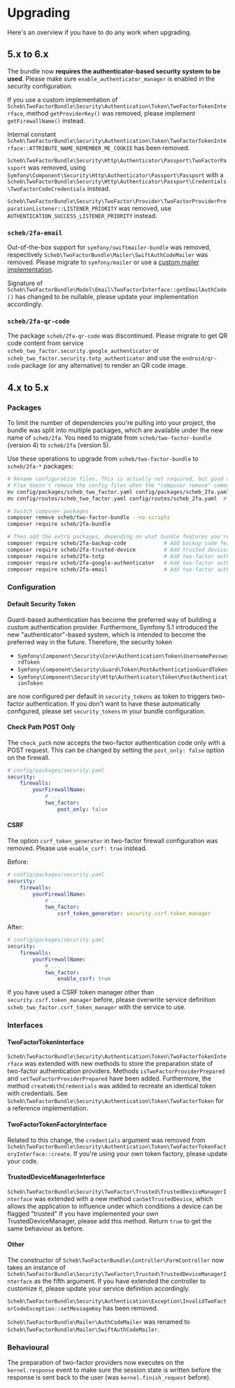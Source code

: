 Upgrading
=========

Here's an overview if you have to do any work when upgrading.

5.x to 6.x
----------

The bundle now **requires the authenticator-based security system to be used**. Please make sure
`enable_authenticator_manager` is enabled in the security configuration.

If you use a custom implementation of `Scheb\TwoFactorBundle\Security\Authentication\Token\TwoFactorTokenInterface`,
method `getProviderKey()` was removed, please implement `getFirewallName()` instead.

Internal constant `Scheb\TwoFactorBundle\Security\Authentication\Token\TwoFactorTokenInterface::ATTRIBUTE_NAME_REMEMBER_ME_COOKIE`
has been removed.

`Scheb\TwoFactorBundle\Security\Http\Authenticator\Passport\TwoFactorPassport` was removed, using
`Symfony\Component\Security\Http\Authenticator\Passport\Passport` with a
`Scheb\TwoFactorBundle\Security\Http\Authenticator\Passport\Credentials\TwoFactorCodeCredentials` instead.

`Scheb\TwoFactorBundle\Security\TwoFactor\Provider\TwoFactorProviderPreparationListener::LISTENER_PRIORITY` was removed,
use `AUTHENTICATION_SUCCESS_LISTENER_PRIORITY` instead.

### `scheb/2fa-email`

Out-of-the-box support for `symfony/swiftmailer-bundle` was removed, respectively
`Scheb\TwoFactorBundle\Mailer\SwiftAuthCodeMailer` was removed. Please migrate to `symfony/mailer` or use a
[custom mailer implementation](https://symfony.com/bundles/SchebTwoFactorBundle/6.x/providers/email.html#custom-mailer).

Signature of `Scheb\TwoFactorBundle\Model\Email\TwoFactorInterface::getEmailAuthCode()` has changed to be nullable,
please update your implementation accordingly.

### `scheb/2fa-qr-code`

The package `scheb/2fa-qr-code` was discontinued. Please migrate to get QR code content from service
`scheb_two_factor.security.google_authenticator` or `scheb_two_factor.security.totp_authenticator` and use the
`endroid/qr-code` package (or any alternative) to render an QR code image.

4.x to 5.x
----------

### Packages

To limit the number of dependencies you're pulling into your project, the bundle was split into multiple packages, which
are available under the new name of `scheb/2fa`. You need to migrate from `scheb/two-factor-bundle` (version 4) to
`scheb/2fa` (version 5).

Use these operations to upgrade from `scheb/two-factor-bundle` to `scheb/2fa-*` packages:

```bash
# Rename configuration files. This is actually not required, but good to do for consistency. Also, Symfony
# Flex doesn't remove the config files when the "composer remove" command is later executed.
mv config/packages/scheb_two_factor.yaml config/packages/scheb_2fa.yaml
mv config/routes/scheb_two_factor.yaml config/routes/scheb_2fa.yaml  # Might not exist, then ignore.

# Switch composer packages
composer remove scheb/two-factor-bundle --no-scripts
composer require scheb/2fa-bundle

# Then add the extra packages, depending on what bundle features you're using in your application:
composer require scheb/2fa-backup-code            # Add backup code feature
composer require scheb/2fa-trusted-device         # Add trusted devices feature
composer require scheb/2fa-totp                   # Add two-factor authentication using TOTP
composer require scheb/2fa-google-authenticator   # Add two-factor authentication with Google Authenticator
composer require scheb/2fa-email                  # Add two-factor authentication using email
```

### Configuration

#### Default Security Token

Guard-based authentication has become the preferred way of building a custom authentication provider. Furthermore,
Symfony 5.1 introduced the new "authenticator"-based system, which is intended to become the preferred way in the
future. Therefore, the security token

- `Symfony\Component\Security\Core\Authentication\Token\UsernamePasswordToken`
- `Symfony\Component\Security\Guard\Token\PostAuthenticationGuardToken`
- `Symfony\Component\Security\Http\Authenticator\Token\PostAuthenticationToken`

are now configured per default in `security_tokens` as token to triggers two-factor authentication. If you don't want to
have these automatically configured, please set `security_tokens` in your bundle configuration.

#### Check Path POST Only

The `check_path` now accepts the two-factor authentication code only with a POST request. This can be changed by setting
the `post_only: false` option on the firewall.

```yaml
# config/packages/security.yaml
security:
    firewalls:
        yourFirewallName:
            # ...
            two_factor:
                post_only: false
```

#### CSRF

The option `csrf_token_generator` in two-factor firewall configuration was removed. Please use `enable_csrf: true`
instead.

Before:

```yaml
# config/packages/security.yaml
security:
    firewalls:
        yourFirewallName:
            # ...
            two_factor:
                csrf_token_generator: security.csrf.token_manager
```

After:

```yaml
# config/packages/security.yaml
security:
    firewalls:
        yourFirewallName:
            # ...
            two_factor:
                enable_csrf: true
```

If you have used a CSRF token manager other than `security.csrf.token_manager` before, please overwrite service
definition `scheb_two_factor.csrf_token_manager` with the service to use.

### Interfaces

#### TwoFactorTokenInterface

`Scheb\TwoFactorBundle\Security\Authentication\Token\TwoFactorTokenInterface` was extended with new methods to store the
preparation state of two-factor authentication providers. Methods `isTwoFactorProviderPrepared` and
`setTwoFactorProviderPrepared` have been added. Furthermore, the method `createWithCredentials` was added to recreate
an identical token with credentials. See `Scheb\TwoFactorBundle\Security\Authentication\Token\TwoFactorToken` for a
reference implementation.

#### TwoFactorTokenFactoryInterface

Related to this change, the `credentials` argument was removed from
`Scheb\TwoFactorBundle\Security\Authentication\Token\TwoFactorTokenFactoryInterface::create`. If you're using your own
token factory, please update your code.

#### TrustedDeviceManagerInterface

`Scheb\TwoFactorBundle\Security\TwoFactor\Trusted\TrustedDeviceManagerInterface` was extended with a new method
`canSetTrustedDevice`, which allows the application to influence under which conditions a device can be flagged
"trusted" If you have implemented your own TrustedDeviceManager, please add this method. Return `true` to get the same
behaviour as before.

#### Other

The constructor of `Scheb\TwoFactorBundle\Controller\FormController` now takes an instance of
`Scheb\TwoFactorBundle\Security\TwoFactor\Trusted\TrustedDeviceManagerInterface` as the fifth argument. If you have
extended the controller to customize it, please update your service definition accordingly.

`Scheb\TwoFactorBundle\Security\Authentication\Exception\InvalidTwoFactorCodeException::setMessageKey` has been removed.

`Scheb\TwoFactorBundle\Mailer\AuthCodeMailer` was renamed to `Scheb\TwoFactorBundle\Mailer\SwiftAuthCodeMailer`.

### Behavioural

The preparation of two-factor providers now executes on the `kernel.response` event to make sure the session state is
written before the response is sent back to the user (was `kernel.finish_request` before).
